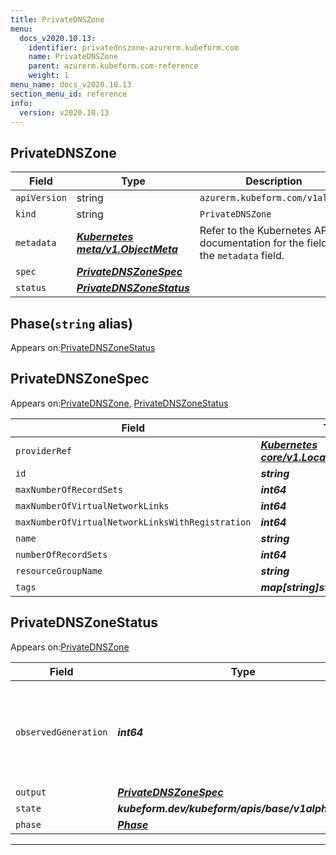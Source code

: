 ```yaml
---
title: PrivateDNSZone
menu:
  docs_v2020.10.13:
    identifier: privatednszone-azurerm.kubeform.com
    name: PrivateDNSZone
    parent: azurerm.kubeform.com-reference
    weight: 1
menu_name: docs_v2020.10.13
section_menu_id: reference
info:
  version: v2020.10.13
---
```


## PrivateDNSZone
| Field | Type | Description |
| ------ | ----- | ----------- |
| `apiVersion` | string | `azurerm.kubeform.com/v1alpha1` |
|    `kind` | string | `PrivateDNSZone` |
| `metadata` | ***[Kubernetes meta/v1.ObjectMeta](https://kubernetes.io/docs/reference/generated/kubernetes-api/v1.13/#objectmeta-v1-meta)***|Refer to the Kubernetes API documentation for the fields of the `metadata` field.|
| `spec` | ***[PrivateDNSZoneSpec](#privatednszonespec)***||
| `status` | ***[PrivateDNSZoneStatus](#privatednszonestatus)***||
## Phase(`string` alias)

Appears on:[PrivateDNSZoneStatus](#privatednszonestatus)

## PrivateDNSZoneSpec

Appears on:[PrivateDNSZone](#privatednszone), [PrivateDNSZoneStatus](#privatednszonestatus)

| Field | Type | Description |
| ------ | ----- | ----------- |
| `providerRef` | ***[Kubernetes core/v1.LocalObjectReference](https://kubernetes.io/docs/reference/generated/kubernetes-api/v1.13/#localobjectreference-v1-core)***||
| `id` | ***string***||
| `maxNumberOfRecordSets` | ***int64***| ***(Optional)*** |
| `maxNumberOfVirtualNetworkLinks` | ***int64***| ***(Optional)*** |
| `maxNumberOfVirtualNetworkLinksWithRegistration` | ***int64***| ***(Optional)*** |
| `name` | ***string***||
| `numberOfRecordSets` | ***int64***| ***(Optional)*** |
| `resourceGroupName` | ***string***||
| `tags` | ***map[string]string***| ***(Optional)*** |
## PrivateDNSZoneStatus

Appears on:[PrivateDNSZone](#privatednszone)

| Field | Type | Description |
| ------ | ----- | ----------- |
| `observedGeneration` | ***int64***| ***(Optional)*** Resource generation, which is updated on mutation by the API Server.|
| `output` | ***[PrivateDNSZoneSpec](#privatednszonespec)***| ***(Optional)*** |
| `state` | ***kubeform.dev/kubeform/apis/base/v1alpha1.State***| ***(Optional)*** |
| `phase` | ***[Phase](#phase)***| ***(Optional)*** |
---

